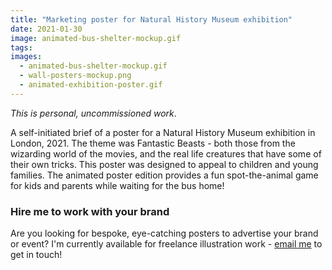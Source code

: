 ```yaml
---
title: "Marketing poster for Natural History Museum exhibition"
date: 2021-01-30
image: animated-bus-shelter-mockup.gif
tags:
images:
  - animated-bus-shelter-mockup.gif
  - wall-posters-mockup.png
  - animated-exhibition-poster.gif
---
```


_This is personal, uncommissioned work_.

A self-initiated brief of a poster for a Natural History Museum exhibition in London, 2021. The theme was Fantastic Beasts - both those from the wizarding world of the movies, and the real life creatures that have some of their own tricks. This poster was designed to appeal to children and young families. The animated poster edition provides a fun spot-the-animal game for kids and parents while waiting for the bus home!

### Hire me to work with your brand
Are you looking for bespoke, eye-catching posters to advertise your brand or event? I'm currently available for freelance illustration work - [email me](mailto:vicky.hughes@hotmail.com) to get in touch!
